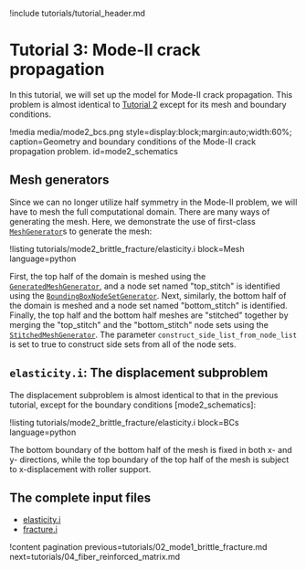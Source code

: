 !include tutorials/tutorial_header.md

# Tutorial 3: Mode-II crack propagation

In this tutorial, we will set up the model for Mode-II crack propagation. This problem is almost identical to [Tutorial 2](tutorials/02_mode1_brittle_fracture.md) except for its mesh and boundary conditions.

!media media/mode2_bcs.png style=display:block;margin:auto;width:60%; caption=Geometry and boundary conditions of the Mode-II crack propagation problem. id=mode2_schematics

## Mesh generators

Since we can no longer utilize half symmetry in the Mode-II problem, we will have to mesh the full computational domain. There are many ways of generating the mesh. Here, we demonstrate the use of first-class [`MeshGenerator`](MeshGenerator.md)s to generate the mesh:

!listing tutorials/mode2_brittle_fracture/elasticity.i
         block=Mesh
         language=python

First, the top half of the domain is meshed using the [`GeneratedMeshGenerator`](GeneratedMeshGenerator.md), and a node set named "top_stitch" is identified using the [`BoundingBoxNodeSetGenerator`](BoundingBoxNodeSetGenerator.md). Next, similarly, the bottom half of the domain is meshed and a node set named "bottom_stitch" is identified. Finally, the top half and the bottom half meshes are "stitched" together by merging the "top_stitch" and the "bottom_stitch" node sets using the [`StitchedMeshGenerator`](StitchedMeshGenerator.md). The parameter `construct_side_list_from_node_list` is set to true to construct side sets from all of the node sets.

## `elasticity.i`: The displacement subproblem

The displacement subproblem is almost identical to that in the previous tutorial, except for the boundary conditions [mode2_schematics]:

!listing tutorials/mode2_brittle_fracture/elasticity.i
         block=BCs
         language=python

The bottom boundary of the bottom half of the mesh is fixed in both x- and y- directions, while the top boundary of the top half of the mesh is subject to x-displacement with roller support.

## The complete input files

- [elasticity.i](tutorials/mode2_brittle_fracture/elasticity.i)
- [fracture.i](tutorials/mode2_brittle_fracture/fracture.i)

!content pagination previous=tutorials/02_mode1_brittle_fracture.md
                    next=tutorials/04_fiber_reinforced_matrix.md
